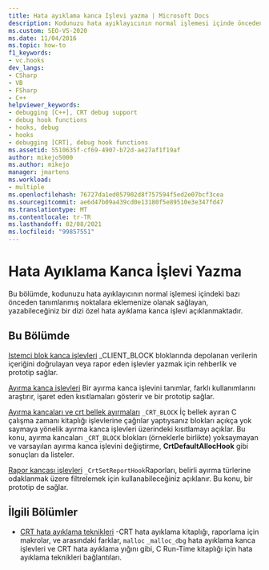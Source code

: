 ```yaml
---
title: Hata ayıklama kanca Işlevi yazma | Microsoft Docs
description: Kodunuzu hata ayıklayıcının normal işlemesi içinde önceden tanımlanmış noktalara eklemenizi sağlamak için yazabilen özel hata ayıklama kancası işlevleri hakkında bilgi edinin.
ms.custom: SEO-VS-2020
ms.date: 11/04/2016
ms.topic: how-to
f1_keywords:
- vc.hooks
dev_langs:
- CSharp
- VB
- FSharp
- C++
helpviewer_keywords:
- debugging [C++], CRT debug support
- debug hook functions
- hooks, debug
- hooks
- debugging [CRT], debug hook functions
ms.assetid: 5510635f-cf69-4907-b72d-ae27af1f19af
author: mikejo5000
ms.author: mikejo
manager: jmartens
ms.workload:
- multiple
ms.openlocfilehash: 76727da1ed057902d8f757594f5ed2e07bcf3cea
ms.sourcegitcommit: ae6d47b09a439cd0e13180f5e89510e3e347fd47
ms.translationtype: MT
ms.contentlocale: tr-TR
ms.lasthandoff: 02/08/2021
ms.locfileid: "99857551"
---
```

# <a name="debug-hook-function-writing"></a>Hata Ayıklama Kanca İşlevi Yazma
Bu bölümde, kodunuzu hata ayıklayıcının normal işlemesi içindeki bazı önceden tanımlanmış noktalara eklemenize olanak sağlayan, yazabileceğiniz bir dizi özel hata ayıklama kanca işlevi açıklanmaktadır.

## <a name="in-this-section"></a>Bu Bölümde
 [Istemci blok kanca işlevleri](../debugger/client-block-hook-functions.md) _CLIENT_BLOCK bloklarında depolanan verilerin içeriğini doğrulayan veya rapor eden işlevler yazmak için rehberlik ve prototip sağlar.

 [Ayırma kanca işlevleri](../debugger/allocation-hook-functions.md) Bir ayırma kanca işlevini tanımlar, farklı kullanımlarını araştırır, işaret eden kısıtlamaları gösterir ve bir prototip sağlar.

 [Ayırma kancaları ve crt bellek ayırmaları](../debugger/allocation-hooks-and-c-run-time-memory-allocations.md) `_CRT_BLOCK` İç bellek ayıran C çalışma zamanı kitaplığı işlevlerine çağrılar yaptıysanız blokları açıkça yok saymaya yönelik ayırma kanca işlevleri üzerindeki kısıtlamayı açıklar. Bu konu, ayırma kancaları `_CRT_BLOCK` blokları (örneklerle birlikte) yoksaymayan ve varsayılan ayırma kanca işlevini değiştirme, **CrtDefaultAllocHook** gibi sonuçları da listeler.

 [Rapor kancası işlevleri](../debugger/report-hook-functions.md) `_CrtSetReportHook`Raporları, belirli ayırma türlerine odaklanmak üzere filtrelemek için kullanabileceğiniz açıklanır. Bu konu, bir prototip de sağlar.

## <a name="related-sections"></a>İlgili Bölümler

- [CRT hata ayıklama teknikleri](../debugger/crt-debugging-techniques.md) -CRT hata ayıklama kitaplığı, raporlama için makrolar, ve arasındaki farklar, `malloc` `_malloc_dbg` hata ayıklama kanca işlevleri ve CRT hata ayıklama yığını gibi, C Run-Time kitaplığı için hata ayıklama teknikleri bağlantıları.